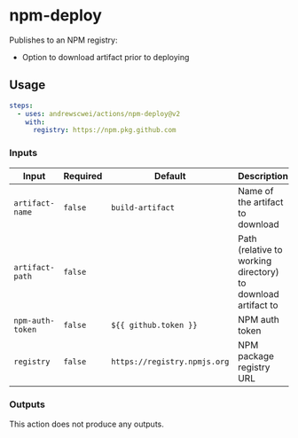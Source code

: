 # npm-deploy

Publishes to an NPM registry:

- Option to download artifact prior to deploying

## Usage

```yml
steps:
  - uses: andrewscwei/actions/npm-deploy@v2
    with:
      registry: https://npm.pkg.github.com
```

### Inputs

| Input | Required | Default | Description |
| ----- | -------- | ------- | ----------- |
| `artifact-name` | `false` | `build-artifact` | Name of the artifact to download |
| `artifact-path` | `false` | | Path (relative to working directory) to download artifact to |
| `npm-auth-token` | `false` | `${{ github.token }}` | NPM auth token |
| `registry` | `false` | `https://registry.npmjs.org` | NPM package registry URL |

### Outputs

This action does not produce any outputs.
